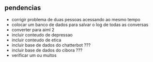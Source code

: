  ## pendencias
- corrigir problema de duas pessoas acessando ao mesmo tempo
- colocar um banco de dados para salvar o log de todas as conversas
- converter para aiml 2
- incluir conteudo de depressao
- incluir conteudo de etica
- incluir base de dados do chatterbot ???
- incluir base de dados do cibora ???
- verificar um ou muitos


